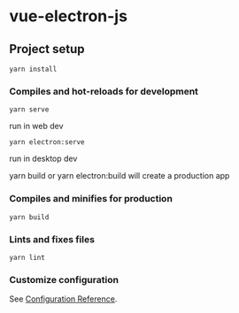 # vue-electron-js

## Project setup
```
yarn install
```

### Compiles and hot-reloads for development
```
yarn serve
```
run in web dev

```
yarn electron:serve
```
run in desktop dev

yarn build or yarn electron:build will create a production app

### Compiles and minifies for production
```
yarn build
```

### Lints and fixes files
```
yarn lint
```

### Customize configuration
See [Configuration Reference](https://cli.vuejs.org/config/).
